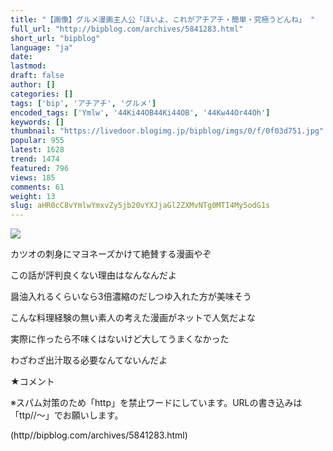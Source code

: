 ```yaml
---
title: "【画像】グルメ漫画主人公「ほいよ、これがアチアチ・簡単・究極うどんね」 "
full_url: "http://bipblog.com/archives/5841283.html"
short_url: "bipblog"
language: "ja"
date: 
lastmod: 
draft: false
author: []
categories: []
tags: ['bip', 'アチアチ', 'グルメ']
encoded_tags: ['Ymlw', '44Ki44OB44Ki44OB', '44Kw44Or44Oh']
keywords: []
thumbnail: "https://livedoor.blogimg.jp/bipblog/imgs/0/f/0f03d751.jpg"
popular: 955
latest: 1628
trend: 1474
featured: 796
views: 185
comments: 61
weight: 13
slug: aHR0cC8vYmlwYmxvZy5jb20vYXJjaGl2ZXMvNTg0MTI4My5odG1s
---
```


![](https://livedoor.blogimg.jp/bipblog/imgs/0/f/0f03d751.jpg)

<div><p>カツオの刺身にマヨネーズかけて絶賛する漫画やぞ</p><p>この話が評判良くない理由はなんなんだよ</p><p>醤油入れるくらいなら3倍濃縮のだしつゆ入れた方が美味そう</p><p>こんな料理経験の無い素人の考えた漫画がネットで人気だよな</p><p>実際に作ったら不味くはないけど大してうまくなかった</p><p>わざわざ出汁取る必要なんてないんだよ</p><p class='meiryo'>★コメント</p><p class='center'><p class='kyakuchu center'>※スパム対策のため「http」を禁止ワードにしています。URLの書き込みは「ttp//～」でお願いします。</p></p> </div>

(http//bipblog.com/archives/5841283.html)
